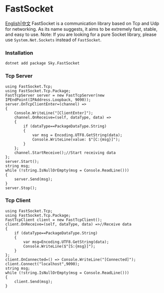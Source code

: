 # FastSocket
[English](README.md)|[中文](README_ZH_CN.md)
FastSocket is a communication library based on Tcp and Udp for networking. As its name suggests, it aims to be extremely fast, stable, and easy to use. Note: If you are looking for a pure Socket library, please use `System.Net.Sockets` instead of `FastSocket`.
### Installation
```
dotnet add package Sky.FastSocket
```
### Tcp Server
```
using FastSocket.Tcp;
using FastSocket.Tcp.Package;
FastTcpServer server = new FastTcpServer(new IPEndPoint(IPAddress.Loopback, 9090));
server.OnTcpClientEnter=(channel) =>
{
    Console.WriteLine("[ClientEnter]");
    channel.OnReceive=(self, dataType, data) =>
    {
        if (dataType==PackageDataType.String)
        {
            var msg = Encoding.UTF8.GetString(data);
            Console.WriteLine(value: $"[C:{msg}]");
        }
    };
    channel.StartReceive();//Start receiving data
};
server.Start();
string msg;
while (!string.IsNullOrEmpty(msg = Console.ReadLine())) 
{
    server.Send(msg);
}
server.Stop();
```
### Tcp Client
```
using FastSocket.Tcp;
using FastSocket.Tcp.Package;
FastTcpClient client = new FastTcpClient();
client.OnReceive=(self, dataType, data) =>//Receive data
{
    if (dataType==PackageDataType.String)
    {
        var msg=Encoding.UTF8.GetString(data);
        Console.WriteLine($"[S:{msg}]");
    }
};
client.OnConnected=() => Console.WriteLine("[Connected]");
client.Connect("localhost",9090);
string msg;
while (!string.IsNullOrEmpty(msg = Console.ReadLine())) 
{
    client.Send(msg);
}
```


